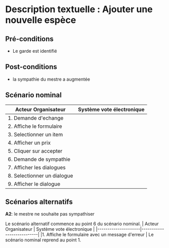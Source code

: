 Description textuelle : Ajouter une nouvelle espèce
====================================================

Pré-conditions
--------------
- Le garde est identifié

Post-conditions
---------------
- la sympathie du mestre a augmentée

Scénario nominal
----------------
| Acteur Organisateur | Système vote électronique |
|---------------------|---------------------------|
| 1. Demande d'echange |
| 2. Affiche le formulaire |
| 3. Selectionner un item |
| 4. Afficher un prix|
| 5. Cliquer sur accepter |
| 6. Demande de sympathie |
| 7. Afficher les dialogues |
| 8. Selectionner un dialogue |
| 9. Afficher le dialogue |

Scénarios alternatifs
---------------------

**A2**: le mestre ne souhaite pas sympathiser

Le scénario alternatif commence au point 6 du scénario nominal.
| Acteur Organisateur | Système vote électronique |
|---------------------|---------------------------|
|1. Affiche le formulaire avec un message d'erreur |
Le scénario nominal reprend au point 1.
